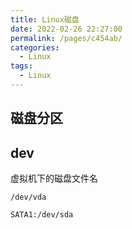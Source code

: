 ```yaml
---
title: Linux磁盘
date: 2022-02-26 22:27:00
permalink: /pages/c454ab/
categories:
  - Linux
tags:
  - Linux
---
```

## 磁盘分区



## dev

虚拟机下的磁盘文件名

`/dev/vda`

`SATA1:/dev/sda`

